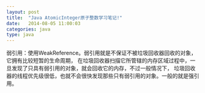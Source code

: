 ```yaml
---
layout: post
title:  "Java AtomicInteger原子整数学习笔记!"
date:   2014-08-05 11:00:03
categories: java
type: java
---
```


弱引用：使用WeakReference<T>。弱引用就是不保证不被垃圾回收器回收的对象，它拥有比较短暂的生命周期，
在垃圾回收器扫描它所管辖的内存区域过程中，一旦发现了只具有弱引用的对象，就会回收它的内存，不过一般情况下，
垃圾回收器的线程优先级很低，也就不会很快发现那些只有弱引用的对象。一般的就是强引用。